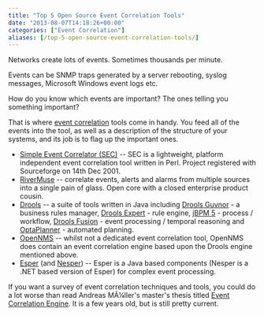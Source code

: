 ```yaml
---
title: "Top 5 Open Source Event Correlation Tools"
date: "2013-08-07T14:18:26+00:00"
categories: ["Event Correlation"]
aliases: [/top-5-open-source-event-correlation-tools/]
---
```


Networks create lots of events. Sometimes thousands per minute.

Events can be SNMP traps generated by a server rebooting, syslog messages, Microsoft Windows event logs etc.

How do you know which events are important? The ones telling you something important?

That is where [event correlation](https://en.wikipedia.org/wiki/Event_correlation) tools come in handy. You feed all of the events into the tool, as well as a description of the structure of your systems, and its job is to flag up the important ones.

- [Simple Event Correlator (SEC)](http://www.estpak.ee/~risto/sec/) -- SEC is a lightweight, platform independent event correlation tool written in Perl. Project registered with Sourceforge on 14th Dec 2001.
- [RiverMuse](http://www.rivermuse.com/) -- correlate events, alerts and alarms from multiple sources into a single pain of glass. Open core with a closed enterprise product cousin.
- [Drools](http://www.jboss.org/drools) -- a suite of tools written in Java including [Drools Guvnor](http://www.jboss.org/drools/drools-guvnor.html) - a business rules manager, [Drools Expert](http://www.jboss.org/drools/drools-expert.html) - rule engine, [jBPM 5](http://www.jboss.org/jbpm) - process / workflow, [Drools Fusion](http://www.jboss.org/drools/drools-fusion.html) - event processing / temporal reasoning and [OptaPlanner](http://www.optaplanner.org) - automated planning.
- [OpenNMS](https://www.opennms.org/) -- whilst not a dedicated event correlation tool, OpenNMS does contain an event correlation engine based upon the Drools engine mentioned above.
- [Esper](http://esper.codehaus.org/) (and [Nesper](http://esper.codehaus.org/about/nesper/nesper.html)) -- Esper is a Java based components (Nesper is a .NET based version of Esper) for complex event processing.

If you want a survey of event correlation techniques and tools, you could do a lot worse than read Andreas MÃ¼ller's master's thesis titled [Event Correlation Engine](ftp://ftp.tik.ee.ethz.ch/pub/students/2009-FS/MA-2009-01.pdf). It is a few years old, but is still pretty current.
